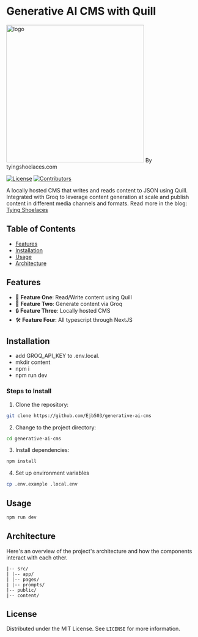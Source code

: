 # Generative AI CMS with Quill

<img src="https://tyingshoelaces.com/_next/image?url=https%3A%2F%2Ftyingshoelaces.com%2Fcrackingnutssledgehammer.jpg&w=3840&q=75" alt="logo" width="360"/> By tyingshoelaces.com

[![License](https://img.shields.io/badge/license-MIT-green)](https://opensource.org/licenses/MIT) [![Contributors](https://img.shields.io/badge/contributors-1-orange)](https://github.com/Ejb503)

A locally hosted CMS that writes and reads content to JSON using Quill. Integrated with Groq to leverage content generation at scale and publish content in different media channels and formats. Read more in the blog: [Tying Shoelaces](https://tyingshoelaces.com/blog/generative-ai-cms)

## Table of Contents

- [Features](#features)
- [Installation](#installation)
- [Usage](#usage)
- [Architecture](#architecture)

## Features

- 🎨 **Feature One**: Read/Write content using Quill
- 🚀 **Feature Two**: Generate content via Groq
- 🔒 **Feature Three**: Locally hosted CMS
- 🛠 **Feature Four**: All typescript through NextJS

## Installation

- add GROQ_API_KEY to .env.local.
- mkdir content
- npm i
- npm run dev

### Steps to Install

1. Clone the repository:

```sh
git clone https://github.com/Ejb503/generative-ai-cms
```

2. Change to the project directory:

```sh
cd generative-ai-cms
```

3. Install dependencies:

```sh
npm install
```

4. Set up environment variables

```sh
cp .env.example .local.env
```

## Usage

```sh
npm run dev
```

## Architecture

Here's an overview of the project's architecture and how the components interact with each other.

```plaintext
|-- src/
| |-- app/
| |-- pages/
| |-- prompts/
|-- public/
|-- content/
```

## License

Distributed under the MIT License. See `LICENSE` for more information.
